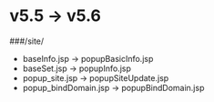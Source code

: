 # v5.5 -> v5.6
###/site/
* baseInfo.jsp -> popupBasicInfo.jsp
* baseSet.jsp -> popupInfo.jsp
* popup_site.jsp -> popupSiteUpdate.jsp
* popup_bindDomain.jsp -> popupBindDomain.jsp